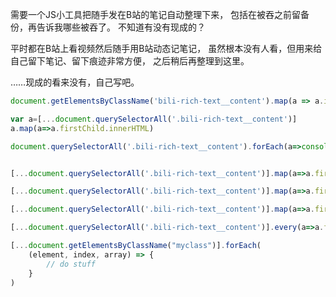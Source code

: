 需要一个JS小工具把随手发在B站的笔记自动整理下来，
包括在被吞之前留备份，再告诉我哪些被吞了。
不知道有没有现成的？

平时都在B站上看视频然后随手用B站动态记笔记，
虽然根本没有人看，但用来给自己留下笔记、留下痕迹非常方便，
之后稍后再整理到这里。

……现成的看来没有，自己写吧。

```js
document.getElementsByClassName('bili-rich-text__content').map(a => a.innerHTML);;

var a=[...document.querySelectorAll('.bili-rich-text__content')]
a.map(a=>a.firstChild.innerHTML)

document.querySelectorAll('.bili-rich-text__content').forEach(a=>console.log(a.firstChild.elementName))


[...document.querySelectorAll('.bili-rich-text__content')].map(a=>a.firstChild)

[...document.querySelectorAll('.bili-rich-text__content')].map(a=>a.firstChild.innerHTML)

[...document.querySelectorAll('.bili-rich-text__content')].map(a=>a.firstChild.tagName=='SPAN')

[...document.querySelectorAll('.bili-rich-text__content')].every(a=>a.firstChild.tagName=='SPAN')

[...document.getElementsByClassName("myclass")].forEach(
    (element, index, array) => {
        // do stuff
    }
)
```
